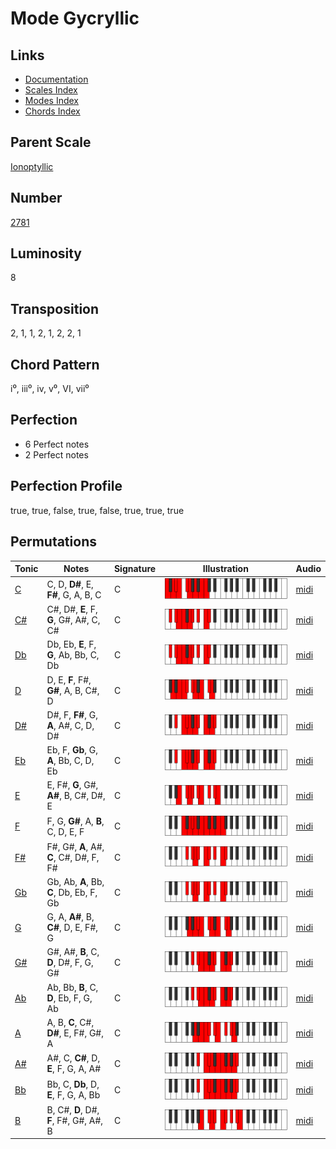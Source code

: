 # Mode Gycryllic

## Links

- [Documentation](README.md)
- [Scales Index](Scales.md)
- [Modes Index](Modes.md)
- [Chords Index](Chords.md)

## Parent Scale

[Ionoptyllic](ScaleIonoptyllic.md)

## Number

[2781](https://ianring.com/musictheory/scales/2781)

## Luminosity

8

## Transposition

2, 1, 1, 2, 1, 2, 2, 1

## Chord Pattern

i⁰, iii⁰, iv, v⁰, VI, vii⁰

## Perfection

- 6 Perfect notes
- 2 Perfect notes

## Perfection Profile

true, true, false, true, false, true, true, true

## Permutations

| Tonic | Notes | Signature | Illustration | Audio |
|-------|-------|-----------|--------------|-------|
| [C](ModeCNaturalGycryllic.md) | C, D, **D#**, E, **F#**, G, A, B, C | C | ![CNaturalGycryllic](ModeCNaturalGycryllic.png) | [midi](https://github.com/edipermadi/music/blob/main/docs/ModeCNaturalGycryllic.mid?raw=true) |
| [C#](ModeCSharpGycryllic.md) | C#, D#, **E**, F, **G**, G#, A#, C, C# | C | ![CSharpGycryllic](ModeCSharpGycryllic.png) | [midi](https://github.com/edipermadi/music/blob/main/docs/ModeCSharpGycryllic.mid?raw=true) |
| [Db](ModeDFlatGycryllic.md) | Db, Eb, **E**, F, **G**, Ab, Bb, C, Db | C | ![DFlatGycryllic](ModeDFlatGycryllic.png) | [midi](https://github.com/edipermadi/music/blob/main/docs/ModeDFlatGycryllic.mid?raw=true) |
| [D](ModeDNaturalGycryllic.md) | D, E, **F**, F#, **G#**, A, B, C#, D | C | ![DNaturalGycryllic](ModeDNaturalGycryllic.png) | [midi](https://github.com/edipermadi/music/blob/main/docs/ModeDNaturalGycryllic.mid?raw=true) |
| [D#](ModeDSharpGycryllic.md) | D#, F, **F#**, G, **A**, A#, C, D, D# | C | ![DSharpGycryllic](ModeDSharpGycryllic.png) | [midi](https://github.com/edipermadi/music/blob/main/docs/ModeDSharpGycryllic.mid?raw=true) |
| [Eb](ModeEFlatGycryllic.md) | Eb, F, **Gb**, G, **A**, Bb, C, D, Eb | C | ![EFlatGycryllic](ModeEFlatGycryllic.png) | [midi](https://github.com/edipermadi/music/blob/main/docs/ModeEFlatGycryllic.mid?raw=true) |
| [E](ModeENaturalGycryllic.md) | E, F#, **G**, G#, **A#**, B, C#, D#, E | C | ![ENaturalGycryllic](ModeENaturalGycryllic.png) | [midi](https://github.com/edipermadi/music/blob/main/docs/ModeENaturalGycryllic.mid?raw=true) |
| [F](ModeFNaturalGycryllic.md) | F, G, **G#**, A, **B**, C, D, E, F | C | ![FNaturalGycryllic](ModeFNaturalGycryllic.png) | [midi](https://github.com/edipermadi/music/blob/main/docs/ModeFNaturalGycryllic.mid?raw=true) |
| [F#](ModeFSharpGycryllic.md) | F#, G#, **A**, A#, **C**, C#, D#, F, F# | C | ![FSharpGycryllic](ModeFSharpGycryllic.png) | [midi](https://github.com/edipermadi/music/blob/main/docs/ModeFSharpGycryllic.mid?raw=true) |
| [Gb](ModeGFlatGycryllic.md) | Gb, Ab, **A**, Bb, **C**, Db, Eb, F, Gb | C | ![GFlatGycryllic](ModeGFlatGycryllic.png) | [midi](https://github.com/edipermadi/music/blob/main/docs/ModeGFlatGycryllic.mid?raw=true) |
| [G](ModeGNaturalGycryllic.md) | G, A, **A#**, B, **C#**, D, E, F#, G | C | ![GNaturalGycryllic](ModeGNaturalGycryllic.png) | [midi](https://github.com/edipermadi/music/blob/main/docs/ModeGNaturalGycryllic.mid?raw=true) |
| [G#](ModeGSharpGycryllic.md) | G#, A#, **B**, C, **D**, D#, F, G, G# | C | ![GSharpGycryllic](ModeGSharpGycryllic.png) | [midi](https://github.com/edipermadi/music/blob/main/docs/ModeGSharpGycryllic.mid?raw=true) |
| [Ab](ModeAFlatGycryllic.md) | Ab, Bb, **B**, C, **D**, Eb, F, G, Ab | C | ![AFlatGycryllic](ModeAFlatGycryllic.png) | [midi](https://github.com/edipermadi/music/blob/main/docs/ModeAFlatGycryllic.mid?raw=true) |
| [A](ModeANaturalGycryllic.md) | A, B, **C**, C#, **D#**, E, F#, G#, A | C | ![ANaturalGycryllic](ModeANaturalGycryllic.png) | [midi](https://github.com/edipermadi/music/blob/main/docs/ModeANaturalGycryllic.mid?raw=true) |
| [A#](ModeASharpGycryllic.md) | A#, C, **C#**, D, **E**, F, G, A, A# | C | ![ASharpGycryllic](ModeASharpGycryllic.png) | [midi](https://github.com/edipermadi/music/blob/main/docs/ModeASharpGycryllic.mid?raw=true) |
| [Bb](ModeBFlatGycryllic.md) | Bb, C, **Db**, D, **E**, F, G, A, Bb | C | ![BFlatGycryllic](ModeBFlatGycryllic.png) | [midi](https://github.com/edipermadi/music/blob/main/docs/ModeBFlatGycryllic.mid?raw=true) |
| [B](ModeBNaturalGycryllic.md) | B, C#, **D**, D#, **F**, F#, G#, A#, B | C | ![BNaturalGycryllic](ModeBNaturalGycryllic.png) | [midi](https://github.com/edipermadi/music/blob/main/docs/ModeBNaturalGycryllic.mid?raw=true) |
